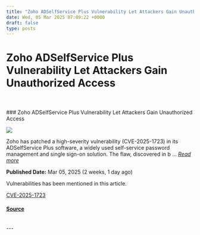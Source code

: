 ```yaml
---
title: "Zoho ADSelfService Plus Vulnerability Let Attackers Gain Unauthorized Access"
date: Wed, 05 Mar 2025 07:09:22 +0000
draft: false
type: posts
---
```

# Zoho ADSelfService Plus Vulnerability Let Attackers Gain Unauthorized Access

<br/>

<br/>
### Zoho ADSelfService Plus Vulnerability Let Attackers Gain Unauthorized Access

![](https://upload.cvefeed.io/news/33489/thumbnail.jpg)

Zoho has patched a high-severity vulnerability (CVE-2025-1723) in its ADSelfService Plus software, a widely used self-service password management and single sign-on solution. The flaw, discovered in b ... [_Read more_](https://cybersecuritynews.com/zoho-adselfservice-plus-vulnerability/)

**Published Date:** Mar 05, 2025 (2 weeks, 1 day ago)

Vulnerabilities has been mentioned in this article.

[CVE-2025-1723](https://cvefeed.io/vuln/detail/CVE-2025-1723)

#### [Source](https://cybersecuritynews.com/zoho-adselfservice-plus-vulnerability/)

<br/>
---
